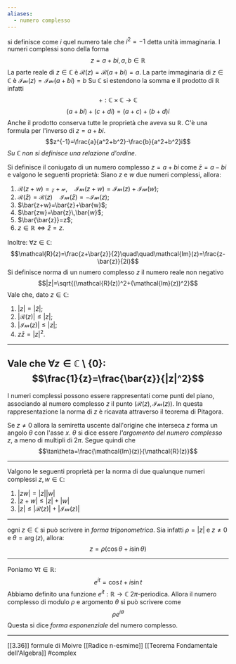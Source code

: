 ```yaml
---
aliases:
  - numero complesso
---
```

si definisce come $i$ quel numero tale che $i^2=-1$ detta unità immaginaria.
I numeri complessi sono della forma $$z=a+bi,\, a,b\in\mathbb{R}$$
La parte reale di $z\in\mathbb{C}$ è $\mathcal{R}(z)=\mathcal{R}(a+bi)=a$.
La parte immaginaria di $z\in\mathbb{C}$ è $\mathcal{Im}(z)=\mathcal{Im}(a+bi)=b$ 
Su $\mathbb{C}$ si estendono la somma e il prodotto di $\mathbb{R}$ infatti $$+:\mathbb{C}\times\mathbb{C}\to \mathbb{C} $$
$$(a+bi)+(c+di)=(a+c)+(b+d)i$$
Anche il prodotto conserva tutte le proprietà che aveva su $\mathbb{R}$. C'è una formula per l'inverso di $z=a+bi$.
$$z^{-1}=\frac{a}{a^2+b^2}-\frac{b}{a^2+b^2}i$$
*Su $\mathbb{C}$ non si definisce una relazione d'ordine*.

Si definisce il coniugato di un numero complesso $z=a+bi$ come $\bar{z}=a-bi$
e valgono le seguenti proprietà:
Siano $z$ e $w$ due numeri complessi, allora:
1. $\mathcal{R}(z+w)=\mathcal{z}+\mathcal{w},\quad \mathcal{Im}(z+w)=\mathcal{Im}(z)+\mathcal{Im}(w)$;
2. $\mathcal{R}(\bar{z})=\mathcal{R}(z)\quad\mathcal{Im}(\bar{z})=-\mathcal{Im}(z)$;
3. $\bar{z+w}=\bar{z}+\bar{w}$;
4. $\bar{zw}=\bar{z}\,\bar{w}$;
5. $\bar{\bar{z}}=z$;
6. $z\in\mathbb{R}\Leftrightarrow \bar{z}=z$.

Inoltre: $\forall z\in\mathbb{C}:$ 
$$\mathcal{R}(z)=\frac{z+\bar{z}}{2}\quad\quad\mathcal{Im}(z)=\frac{z-\bar{z}}{2i}$$
Si definisce norma di un numero complesso $z$ il numero reale non negativo
$$|z|=\sqrt{(\mathcal{R}(z))^2+(\mathcal{Im}(z))^2}$$
Vale che, dato $z\in\mathbb{C}$:
1. $|z|=|\bar{z}|$;
2. $|\mathcal{R}(z)|\leq|z|$;
3. $|\mathcal{Im}(z)|\leq|z|$;
4. $z\bar{z}=|z|^2$.
------------------------------------------------------------------
Vale che $\forall z\in\mathbb{C}\setminus\{0\}:$ 
$$\frac{1}{z}=\frac{\bar{z}}{|z|^2}$$
---
I numeri complessi possono essere rappresentati come punti del piano, associando al numero complesso $z$ il punto $(\mathcal{R}(z),\mathcal{Im}(z))$.
In questa rappresentazione la norma di $z$ è ricavata attraverso il teorema di Pitagora.

Se $z\neq 0$ allora la semiretta uscente dall'origine che interseca $z$ forma un angolo $\theta$ con l'asse $x$. $\theta$ si dice essere *l'argomento del numero complesso $z$*, a meno di multipli di $2\pi$.
Segue quindi che $$\tan\theta=\frac{\mathcal{Im}(z)}{\mathcal{R}(z)}$$


---

Valgono le seguenti proprietà per la norma di due qualunque numeri complessi $z,w\in\mathbb{C}$:
1. $|zw|=|z||w|$
2. $|z+w|\leq|z|+|w|$
3. $|z|\leq|\mathcal{R}(z)|+|\mathcal{Im}(z)|$
---
ogni $z\in\mathbb{C}$ si può scrivere in *forma trigonometrica*. Sia infatti $\rho=|z|$ e $z\neq 0$ e $\theta=\arg(z)$, allora:
$$z=\rho(\cos\theta+i\sin\theta)$$

---
Poniamo $\forall t\in\mathbb{R}$: $$e^{it}=\cos t+i\sin t$$
Abbiamo definito una funzione $e^{it}:\mathbb{R}\to\mathbb{C}$ $2\pi$-periodica.
Allora il numero complesso di modulo $\rho$ e argomento $\theta$ si può scrivere come 
$$\rho e^{i\theta}$$
Questa si dice *forma esponenziale* del numero complesso.

---

[[3.36]] formule di Moivre
[[Radice n-esmime]]
[[Teorema Fondamentale dell'Algebra]]
#complex 
